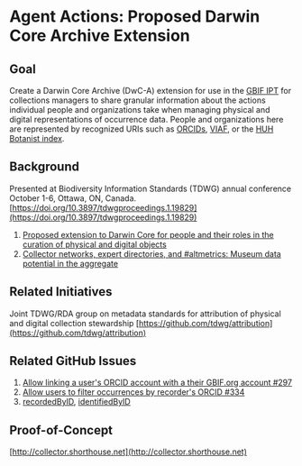 Agent Actions: Proposed Darwin Core Archive Extension
=====================================================

Goal
-----
Create a Darwin Core Archive (DwC-A) extension for use in the [GBIF IPT](https://www.gbif.org/ipt) for collections managers to share granular information about the actions individual people and organizations take when managing physical and digital representations of occurrence data. People and organizations here are represented by recognized URIs such as [ORCIDs](https://orcid.org/), [VIAF](https://viaf.org/), or the [HUH Botanist index](http://kiki.huh.harvard.edu/databases/botanist_index.html).

Background
----------

Presented at Biodiversity Information Standards (TDWG) annual conference October 1-6, Ottawa, ON, Canada.
[https://doi.org/10.3897/tdwgproceedings.1.19829](https://doi.org/10.3897/tdwgproceedings.1.19829)

1. [Proposed extension to Darwin Core for people and their roles in the curation of physical and digital objects](https://www.slideshare.net/DavidShorthouse/proposed-extension-to-darwin-core-for-people)
2. [Collector networks, expert directories, and #altmetrics: Museum data potential in the aggregate](https://www.slideshare.net/DavidShorthouse/collector-networks-expert-directories-and-altmetrics-museum-data-potential-in-the-aggregate)

Related Initiatives
-------------------
Joint TDWG/RDA group on metadata standards for attribution of physical and digital collection stewardship
[https://github.com/tdwg/attribution](https://github.com/tdwg/attribution)

Related GitHub Issues
---------------------
1. [Allow linking a user's ORCID account with a their GBIF.org account #297](https://github.com/gbif/portal16/issues/297)
2. [Allow users to filter occurrences by recorder's ORCID #334](https://github.com/gbif/portal16/issues/334)
3. [recordedByID](https://github.com/tdwg/dwc/issues/102), [identifiedByID](https://github.com/tdwg/dwc/issues/101)

Proof-of-Concept
----------------
[http://collector.shorthouse.net](http://collector.shorthouse.net)
